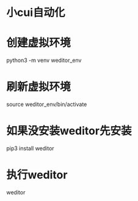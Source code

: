 # 小cui自动化
# 创建虚拟环境
python3 -m venv weditor_env
# 刷新虚拟环境
source weditor_env/bin/activate
# 如果没安装weditor先安装
pip3 install weditor
# 执行weditor
weditor

